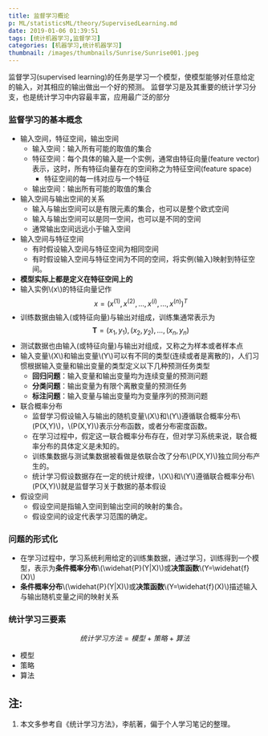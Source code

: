 ```yaml
---
title: 监督学习概论
p: ML/statisticsML/theory/SupervisedLearning.md
date: 2019-01-06 01:39:51
tags: [统计机器学习,监督学习]
categories: [机器学习,统计机器学习]
thumbnail: /images/thumbnails/Sunrise/Sunrise001.jpeg
---
```

监督学习(supervised learning)的任务是学习一个模型，使模型能够对任意给定的输入，对其相应的输出做出一个好的预测。
监督学习是及其重要的统计学习分支，也是统计学习中内容最丰富，应用最广泛的部分
<!-- more -->

### 监督学习的基本概念
* 输入空间，特征空间，输出空间
  * 输入空间：输入所有可能的取值的集合
  * 特征空间：每个具体的输入是一个实例，通常由特征向量(feature vector)表示，这时，所有特征向量存在的空间称之为特征空间(feature space)
    * 特征空间的每一纬对应与一个特征
  * 输出空间：输出所有可能的取值的集合
* 输入空间与输出空间的关系
  * 输入与输出空间可以是有限元素的集合，也可以是整个欧式空间
  * 输入与输出空间可以是同一空间，也可以是不同的空间
  * 通常输出空间远远小于输入空间
* 输入空间与特征空间
  * 有时假设输入空间与特征空间为相同空间
  * 有时假设输入空间与特征空间为不同的空间，将实例(输入)映射到特征空间。
* **模型实际上都是定义在特征空间上的**
* 输入实例\\(x\\)的特征向量记作$$x=(x^{(1)},x^{(2)},...,x^{(i)},...,x^{(n)})^T$$
* 训练数据由输入(或特征向量)与输出对组成，训练集通常表示为$$\mathbf{T}={(x_1,y_1),(x_2,y_2),...,(x_n,y_n)}$$
* 测试数据也由输入(或特征向量)与输出对组成，又称之为样本或者样本点
* 输入变量\\(X\\)和输出变量\\(Y\\)可以有不同的类型(连续或者是离散的)，人们习惯根据输入变量和输出变量的类型定义以下几种预测任务类型
  * **回归问题**：输入变量和输出变量均为连续变量的预测问题
  * **分类问题**：输出变量为有限个离散变量的预测任务
  * **标注问题**：输入变量与输出变量均为变量序列的预测问题
* 联合概率分布
  * 监督学习假设输入与输出的随机变量\\(X\\)和\\(Y\\)遵循联合概率分布\\(P(X,Y)\\)，\\(P(X,Y)\\)表示分布函数，或者分布密度函数。
  * 在学习过程中，假定这一联合概率分布存在，但对学习系统来说，联合概率分布的具体定义是未知的。
  * 训练集数据与测试集数据被看做是依联合改了分布\\(P(X,Y)\\)独立同分布产生的。
  * 统计学习假设数据存在一定的统计规律，\\(X\\)和\\(Y\\)遵循联合概率分布\\(P(X,Y)\\)就是监督学习关于数据的基本假设
* 假设空间
  * 假设空间是指输入空间到输出空间的映射的集合。
  * 假设空间的设定代表学习范围的确定。

### 问题的形式化
* 在学习过程中，学习系统利用给定的训练集数据，通过学习，训练得到一个模型，表示为**条件概率分布**\\(\widehat{P}(Y|X)\\)或**决策函数**\\(Y=\widehat{f}(X)\\)
* **条件概率分布**\\(\widehat{P}(Y|X)\\)或**决策函数**\\(Y=\widehat{f}(X)\\)描述输入与输出随机变量之间的映射关系

### 统计学习三要素
$$统计学习方法=模型+策略+算法$$
* 模型
* 策略
* 算法


## 注:
  1. 本文多参考自《统计学习方法》，李航著，偏于个人学习笔记的整理。
